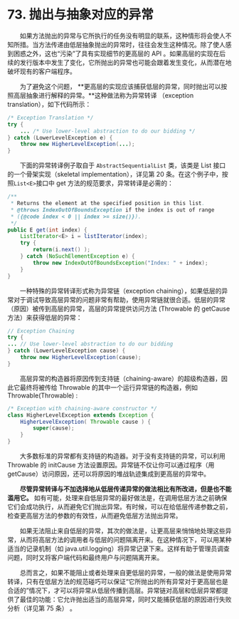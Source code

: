 # 73. 抛出与抽象对应的异常

　　如果方法抛出的异常与它所执行的任务没有明显的联系，这种情形将会使人不知所措。当方法传递由低层抽象抛出的异常时，往往会发生这种情况。除了使人感到困惑之外，这也“污染”了具有实现细节的更高层的 API 。如果高层的实现在后续的发行版本中发生了变化，它所抛出的异常也可能会跟着发生变化，从而潜在地破坏现有的客户端程序。

　　为了避免这个问题， **更高层的实现应该捕获低层的异常，同时抛出可以按照高层抽象进行解释的异常。**这种做法称为异常转译 （exception translation），如下代码所示：

```java
/* Exception Translation */
try {
    ... /* Use lower-level abstraction to do our bidding */
} catch (LowerLevelException e) {
    throw new HigherLevelException(...);
}
```

　　下面的异常转译例子取自于 `AbstractSequentialList` 类，该类是 List 接口的一个骨架实现（skeletal implementation），详见第 20 条。在这个例子中，按照`List<E>`接口中 get 方法的规范要求，异常转译是必需的：

```java
/**
 * Returns the element at the specified position in this list.
 * @throws IndexOutOfBoundsException if the index is out of range
 * ({@code index < 0 || index >= size()}).
 */
public E get(int index) {
    ListIterator<E> i = listIterator(index);
    try {
        return(i.next() );
    } catch (NoSuchElementException e) {
        throw new IndexOutOfBoundsException("Index: " + index);
    }
}
```

　　一种特殊的异常转译形式称为异常链（exception chaining），如果低层的异常对于调试导致高层异常的问题非常有帮助，使用异常链就很合适。低层的异常（原因）被传到高层的异常，高层的异常提供访问方法 (Throwable 的 getCause 方法）来获得低层的异常：

```java
// Exception Chaining
try {
... // Use lower-level abstraction to do our bidding
} catch (LowerLevelException cause) {
    throw new HigherLevelException(cause);
}
```

　　高层异常的构造器将原因传到支持链（chaining-aware）的超级构造器，因此它最终将被传给 Throwable 的其中一个运行异常链的构造器，例如 Throwable(Throwable) :

```java
/* Exception with chaining-aware constructor */
class HigherLevelException extends Exception {
    HigherLevelException( Throwable cause ) {
        super(cause);
    }
}
```

　　大多数标准的异常都有支持链的构造器。对于没有支持链的异常，可以利用 Throwable 的 initCause 方法设置原因。异常链不仅让你可以通过程序（用 getCause）访问原因，还可以将原因的堆战轨迹集成到更高层的异常中。

　　**尽管异常转译与不加选择地从低层传递异常的做法相比有所改进，但是也不能滥用它。** 如有可能，处理来自低层异常的最好做法是，在调用低层方法之前确保它们会成功执行，从而避免它们抛出异常。有时候，可以在给低层传递参数之前，检查更高层方法的参数的有效性，从而避免低层方法抛出异常。

　　如果无法阻止来自低层的异常，其次的做法是，让更高层来悄悄地处理这些异常，从而将高层方法的调用者与低层的问题隔离开来。在这种情况下，可以用某种适当的记录机制（如 java.util.logging）将异常记录下来。这样有助于管理员调查问题，同时又将客户端代码和最终用户与问题隔离开来。

　　总而言之，如果不能阻止或者处理来自更低层的异常，一般的做法是使用异常转译，只有在低层方法的规范碰巧可以保证“它所抛出的所有异常对于更高层也是合适的”情况下，才可以将异常从低层传播到高层。异常链对高层和低层异常都提供了最佳的功能：它允许抛出适当的高层异常，同时又能捕获低层的原因进行失败分析（详见第 75 条） 。

